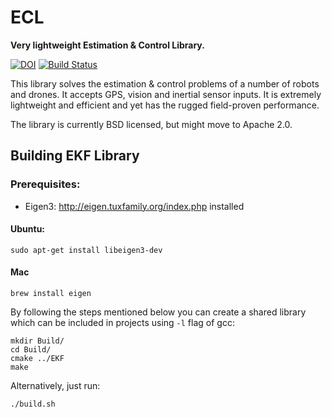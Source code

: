# ECL

**Very lightweight Estimation & Control Library.**

[![DOI](https://zenodo.org/badge/22634/PX4/ecl.svg)](https://zenodo.org/badge/latestdoi/22634/PX4/ecl) [![Build Status](https://travis-ci.org/PX4/ecl.svg?branch=master)](https://travis-ci.org/PX4/ecl)

This library solves the estimation & control problems of a number of robots and drones. It accepts GPS, vision and inertial sensor inputs. It is extremely lightweight and efficient and yet has the rugged field-proven performance.

The library is currently BSD licensed, but might move to Apache 2.0.
## Building EKF Library

### Prerequisites:

  * Eigen3: http://eigen.tuxfamily.org/index.php installed

#### Ubuntu:

```
sudo apt-get install libeigen3-dev
```

#### Mac

```
brew install eigen
```


By following the steps mentioned below you can create a shared library which can be included in projects using `-l` flag of gcc:

```
mkdir Build/
cd Build/
cmake ../EKF
make
```

Alternatively, just run:

```
./build.sh
```
